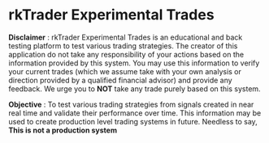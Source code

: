 # rkTrader Experimental Trades
**Disclaimer** : 
rkTrader Experimental Trades is an educational and back testing platform to test various trading strategies. The creator of this application do not take any responsibility of your actions based on the information provided by this system.
You may use this information to verify your current trades (which we assume take with your own analysis or direction provided by a qualified financial advisor) and provide any feedback.
We urge you to **NOT** take any trade purely based on this system.


**Objective** : 
To test various trading strategies from signals created in near real time and validate their performance over time. This information may be used to create production level trading systems in future. Needless to say, **This is not a production system**
